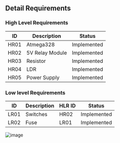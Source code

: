 
## Detail Requirements
### High Level Requirements 
| ID | Description | Status |
| ----- | ----- | ----- |
| HR01 | Atmega328  | Implemented |
| HR02 | 5V Relay Module | Implemented |
| HR03 | Resistor | Implemented | 
| HR04 | LDR | Implemented | 
| HR05 | Power Supply | Implemented |



### Low level Requirements
| ID | Description | HLR ID | Status |
| ------ | --------- | ------ |  ------ |
| LR01 | Switches| HR02 | Implemented |
| LR02 | Fuse | LR01 | Implemented |

![image](https://user-images.githubusercontent.com/102902624/164917088-9c50c5f1-420a-47d0-a0c8-a2deaf993521.png)

